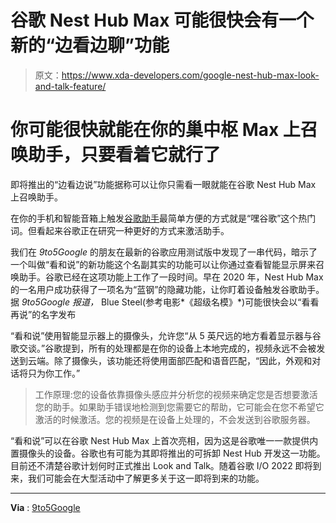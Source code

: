 # 谷歌 Nest Hub Max 可能很快会有一个新的“边看边聊”功能

> 原文：<https://www.xda-developers.com/google-nest-hub-max-look-and-talk-feature/>

# 你可能很快就能在你的巢中枢 Max 上召唤助手，只要看着它就行了

即将推出的“边看边说”功能据称可以让你只需看一眼就能在谷歌 Nest Hub Max 上召唤助手。

在你的手机和智能音箱上触发[谷歌助手](https://www.xda-developers.com/how-to-open-google-assistant-android/)最简单方便的方式就是“嘿谷歌”这个热门词。但看起来谷歌正在研究一种更好的方式来激活助手。

我们在 *9to5Google* 的朋友在最新的谷歌应用测试版中发现了一串代码，暗示了一个叫做“看和说”的新功能这个名副其实的功能可以让你通过查看智能显示屏来召唤助手。谷歌已经在这项功能上工作了一段时间。早在 2020 年，Nest Hub Max 的一名用户成功获得了一项名为“蓝钢”的隐藏功能，让你盯着设备触发谷歌助手。据 *9to5Google 报道，* Blue Steel(参考电影*《超级名模》*)可能很快会以“看看再说”的名字发布

“看和说”使用智能显示器上的摄像头，允许您“从 5 英尺远的地方看着显示器与谷歌交谈。”谷歌提到，所有的处理都是在你的设备上本地完成的，视频永远不会被发送到云端。除了摄像头，该功能还将使用面部匹配和语音匹配，“因此，外观和对话将只为你工作。”

> 工作原理:您的设备依靠摄像头感应并分析您的视频来确定您是否想要激活您的助手。如果助手错误地检测到您需要它的帮助，它可能会在您不希望它激活的时候激活。您的视频是在设备上处理的，不会发送到谷歌服务器。

“看和说”可以在谷歌 Nest Hub Max 上首次亮相，因为这是谷歌唯一一款提供内置摄像头的设备。谷歌也有可能为其即将推出的可拆卸 Nest Hub 开发这一功能。目前还不清楚谷歌计划何时正式推出 Look and Talk。随着谷歌 I/O 2022 即将到来，我们可能会在大型活动中了解更多关于这一即将到来的功能。

* * *

**Via** : [9to5Google](https://9to5google.com/2022/04/12/nest-hub-look-and-talk-assistant/)